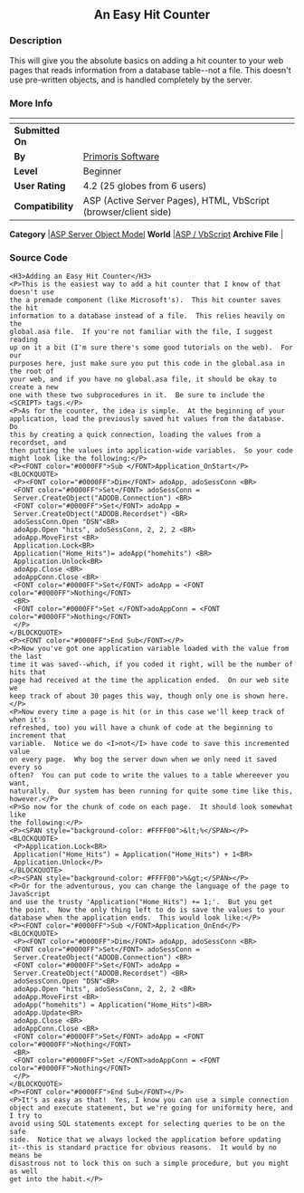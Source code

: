 ﻿<div align="center">

## An Easy Hit Counter


</div>

### Description

This will give you the absolute basics on adding a hit counter to your web pages that reads information from a database table--not a file. This doesn't use pre-written objects, and is handled completely by the server.
 
### More Info
 


<span>             |<span>
---                |---
**Submitted On**   |
**By**             |[Primoris Software](https://github.com/Planet-Source-Code/PSCIndex/blob/master/ByAuthor/primoris-software.md)
**Level**          |Beginner
**User Rating**    |4.2 (25 globes from 6 users)
**Compatibility**  |ASP \(Active Server Pages\), HTML, VbScript \(browser/client side\)

**Category**       |[ASP Server Object Model](https://github.com/Planet-Source-Code/PSCIndex/blob/master/ByCategory/asp-server-object-model__4-32.md)
**World**          |[ASP / VbScript](https://github.com/Planet-Source-Code/PSCIndex/blob/master/ByWorld/asp-vbscript.md)
**Archive File**   |[](https://github.com/Planet-Source-Code/primoris-software-an-easy-hit-counter__4-6751/archive/master.zip)





### Source Code

```
<H3>Adding an Easy Hit Counter</H3>
<P>This is the easiest way to add a hit counter that I know of that doesn't use
the a premade component (like Microsoft's).  This hit counter saves the hit
information to a database instead of a file.  This relies heavily on the
global.asa file.  If you're not familiar with the file, I suggest reading
up on it a bit (I'm sure there's some good tutorials on the web).  For our
purposes here, just make sure you put this code in the global.asa in the root of
your web, and if you have no global.asa file, it should be okay to create a new
one with these two subprocedures in it.  Be sure to include the
<SCRIPT> tags.</P>
<P>As for the counter, the idea is simple.  At the beginning of your
application, load the previously saved hit values from the database.  Do
this by creating a quick connection, loading the values from a recordset, and
then putting the values into application-wide variables.  So your code
might look like the following:</P>
<P><FONT color="#0000FF">Sub </FONT>Application_OnStart</P>
<BLOCKQUOTE>
 <P><FONT color="#0000FF">Dim</FONT> adoApp, adoSessConn <BR>
 <FONT color="#0000FF">Set</FONT> adoSessConn =
 Server.CreateObject("ADODB.Connection") <BR>
 <FONT color="#0000FF">Set</FONT> adoApp =
 Server.CreateObject("ADODB.Recordset") <BR>
 adoSessConn.Open "DSN"<BR>
 adoApp.Open "hits", adoSessConn, 2, 2, 2 <BR>
 adoApp.MoveFirst <BR>
 Application.Lock<BR>
 Application("Home_Hits")= adoApp("homehits") <BR>
 Application.Unlock<BR>
 adoApp.Close <BR>
 adoAppConn.Close <BR>
 <FONT color="#0000FF">Set</FONT> adoApp = <FONT color="#0000FF">Nothing</FONT>
 <BR>
 <FONT color="#0000FF">Set </FONT>adoAppConn = <FONT color="#0000FF">Nothing</FONT>
 </P>
</BLOCKQUOTE>
<P><FONT color="#0000FF">End Sub</FONT></P>
<P>Now you've got one application variable loaded with the value from the last
time it was saved--which, if you coded it right, will be the number of hits that
page had received at the time the application ended.  On our web site we
keep track of about 30 pages this way, though only one is shown here.</P>
<P>Now every time a page is hit (or in this case we'll keep track of when it's
refreshed, too) you will have a chunk of code at the beginning to increment that
variable.  Notice we do <I>not</I> have code to save this incremented value
on every page.  Why bog the server down when we only need it saved every so
often?  You can put code to write the values to a table whereever you want,
naturally.  Our system has been running for quite some time like this,
however.</P>
<P>So now for the chunk of code on each page.  It should look somewhat like
the following:</P>
<P><SPAN style="background-color: #FFFF00">&lt;%</SPAN></P>
<BLOCKQUOTE>
 <P>Application.Lock<BR>
 Application("Home_Hits") = Application("Home_Hits") + 1<BR>
 Application.Unlock</P>
</BLOCKQUOTE>
<P><SPAN style="background-color: #FFFF00">%&gt;</SPAN></P>
<P>Or for the adventurous, you can change the language of the page to JavaScript
and use the trusty 'Application("Home_Hits") += 1;'.  But you get
the point.  Now the only thing left to do is save the values to your
database when the application ends.  This would look like:</P>
<P><FONT color="#0000FF">Sub </FONT>Application_OnEnd</P>
<BLOCKQUOTE>
 <P><FONT color="#0000FF">Dim</FONT> adoApp, adoSessConn <BR>
 <FONT color="#0000FF">Set</FONT> adoSessConn =
 Server.CreateObject("ADODB.Connection") <BR>
 <FONT color="#0000FF">Set</FONT> adoApp =
 Server.CreateObject("ADODB.Recordset") <BR>
 adoSessConn.Open "DSN"<BR>
 adoApp.Open "hits", adoSessConn, 2, 2, 2 <BR>
 adoApp.MoveFirst <BR>
 adoApp("homehits") = Application("Home_Hits")<BR>
 adoApp.Update<BR>
 adoApp.Close <BR>
 adoAppConn.Close <BR>
 <FONT color="#0000FF">Set</FONT> adoApp = <FONT color="#0000FF">Nothing</FONT>
 <BR>
 <FONT color="#0000FF">Set </FONT>adoAppConn = <FONT color="#0000FF">Nothing</FONT>
 </P>
</BLOCKQUOTE>
<P><FONT color="#0000FF">End Sub</FONT></P>
<P>It's as easy as that!  Yes, I know you can use a simple connection
object and execute statement, but we're going for uniformity here, and I try to
avoid using SQL statements except for selecting queries to be on the safe
side.  Notice that we always locked the application before updating
it--this is standard practice for obvious reasons.  It would by no means be
disastrous not to lock this on such a simple procedure, but you might as well
get into the habit.</P>
```

